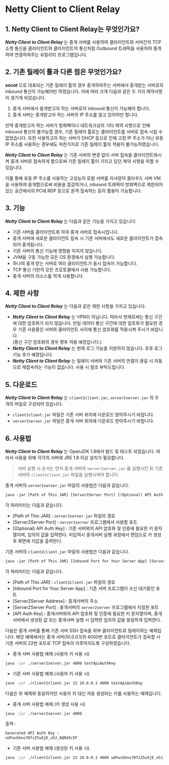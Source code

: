# Netty Client to Client Relay

## 1. Netty Client to Client Relay는 무엇인가요?

***Netty Client to Client Relay*** 는 중개 서버를 사용하여 클라이언트와 서버간의 TCP 소켓 통신을 클라이언트와 클라이언트의 통신처럼 Outbound 트래픽을 사용하여 중개하여 연결하여주는 유틸리티 프로그램입니다.

## 2. 기존 릴레이 툴과 다른 점은 무엇인가요?

***socat*** 으로 대표되는 기존 릴레이 툴의 경우 중개하여주는 서버에서 중개받는 서버로의 inbound 통신이 가능해야만 하였습니다. 이에 따라 크게 다음과 같은 두 가지 제약사항이 생기게 되었습니다.

1. 중개 서버에서 중개받고자 하는 서버로의 inbound 통신이 가능해야 합니다.
2. 중개 서버는 중개받고자 하는 서버의 IP 주소를 알고 있어야만 합니다.

만약 중개받고자 하는 서버가 방화벽이나 네트워크상의 기타 제약 사항으로 인해 inbound 통신이 불가능할 경우, 기존 릴레이 툴로는 클라이언트를 서버로 접속 시킬 수 없었습니다. 또한 사용하고자 하는 서버가 DHCP 등으로 인해 고정 IP 주소가 아닌 유동 IP 주소를 사용하는 경우에도 마찬가지로 기존 릴레이 툴의 적용이 불가능하였습니다.

***Netty Client to Client Relay*** 는 기존 서버의 변경 없이 서버 접속을 클라이언트화시켜 중개 서버로 접속하게 함으로써 기존 릴레이 툴이 가지고 있던 제약 사항을 피할 수 있습니다.  

이를 통해 유동 IP 주소를 사용하는 고성능의 로컬 서버를 저사양의 클라우드 서버 VM을 사용하여 중개함으로써 비용을 절감하거나, inbound 트래픽이 방화벽으로 제한되어있는 공간에서의 PC에 RDP 등으로 원격 접속하는 등의 활용이 가능합니다.

## 3. 기능

***Netty Client to Client Relay*** 는 다음과 같은 기능을 가지고 있습니다:

* 기존 서버를 클라이언트화 하여 중개 서버로 접속시킵니다.
* 중개 서버에 새로운 클라이언트 접속 시 기존 서버에서도 새로운 클라이언트가 접속되어 중개됩니다.
* 기존 서버의 통신 기능에 영향을 미치지 않습니다.
* JVM을 구동 가능한 모든 OS 환경에서 실행 가능합니다.
* 하나의 중개 받는 서버로 여러 클라이언트가 동시 접속이 가능합니다.
* TCP 통신 기반의 모든 프로토콜에서 사용 가능합니다.
* 중개 서버의 리소스를 적게 사용합니다.

## 4. 제한 사항

***Netty Client to Client Relay*** 는 다음과 같은 제한 사항을 가지고 있습니다:

* ***Netty Client to Client Relay*** 는 VPN이 아닙니다. 따라서 현재로써는 통신 구간에 대한 암호화가 되지 않습니다. 만일 데이터 통신 구간에 대한 암호화가 필요한 경우 기존 사용중인 서버와 클라이언트 사이에 통신 암호화를 적용시켜 주시기 바랍니다.  
(통신 구간 암호화의 경우 향후 적용 예정입니다.)
* ***Netty Client to Client Relay*** 는 현재 로그 기능을 지원하지 않습니다. 추후 로그 기능 추가 예정입니다.
* ***Netty Client to Client Relay*** 는 릴레이 서버와 기존 서버의 연결이 끊길 시 자동으로 재접속하는 기능이 없습니다. 사용 시 참조 부탁드립니다.

## 5. 다운로드

***Netty Client to Client Relay*** 는 `client2client.jar`, `server2server.jar` 의 두 개의 파일로 구성되어 있습니다.

* `client2client.jar` 파일은 기존 서버 위치에 다운로드 받아주시기 바랍니다.
* `server2server.jar` 파일은 중개 서버 위치에 다운로드 받아주시기 바랍니다.

## 6. 사용법

***Netty Client to Client Relay*** 는 OpenJDK 1.8에서 빌드 및 테스트 되었습니다. 따라서 사용을 위해 각각의 서버에 JRE 1.8 이상 설치가 필요합니다.

> 서버 실행 시 순서는 먼저 중개 서버의 `server2server.jar` 를 실행시킨 뒤 기존 서버의 `client2client.jar` 파일을 실행시켜야 합니다.

중개 서버의 `server2server.jar` 파일의 사용법은 다음과 같습니다.

```txt
java -jar [Path of This JAR] [Server2Server Port] [(Optional) API Auth Key]
```

각 파라미터는 다음과 같습니다.

* [Path of This JAR] : `server2server.jar` 파일의 경로
* [Server2Server Port] : `server2server` 프로그램에서 사용할 포트
* [(Optional) API Auth Key] : 기존 서버와의 API 암호화 및 인증에 필요한 키 문자열이며, 임의의 값을 입력한다. 미입력시 중개서버 실행 과정에서 랜덤으로 키 생성 후 화면에 키값을 출력한다.

기존 서버의 `client2client.jar` 파일의 사용법은 다음과 같습니다.

```txt
java -jar [Path of This JAR] [Inbound Port for Your Server App] [Server2Server Address] [Server2Server Port] [API Auth Key]
```

각 파라미터는 다음과 같습니다.

* [Path of This JAR] : `client2client.jar` 파일의 경로
* [Inbound Port for Your Server App] : 기존 서버 프로그램이 수신 대기중인 포트
* [Server2Server Address] : 중개서버의 주소
* [Server2Server Port] : 중개서버의 `server2server` 프로그램에서 지정한 포트
* [API Auth Key] : 중개서버와의 API 암호화 및 인증에 필요한 키 문자열이며, 중개서버에서 생성된 값 또는 중개서버 실행 시 입력한 임의의 값을 동일하게 입력한다.

다음은 중개 서버를 통해 기존 서버 SSH 접속을 외부 클라이언트로 릴레이하는 예제입니다. 해당 예제에서는 중개 서버(10.0.0.1)의 4000번 포트로 클라이언트가 접속할 시 기존 서버의 22번 포트로 TCP 접속이 이루어지도록 구성하였습니다.

* 중개 서버 사용법 예제 (사용자 키 사용 시)

```sh
java -jar ./server2server.jar 4000 testApiAuthKey
```

* 기존 서버 사용법 예제 (사용자 키 사용 시)

```sh
java -jar ./client2client.jar 22 10.0.0.1 4000 testApiAuthKey
```

다음은 위 예제와 동일하지만 사용자 키 대신 자동 생성되는 키를 사용하는 예제입니다.

* 중개 서버 사용법 예제 (키 생성 사용 시)

```sh
java -jar ./server2server.jar 4000
```

출력 :

```sh
Generated API Auth Key :
uUFwcbknu78fzZ5uXjE_v5J_AQRd3c5F
```

* 기존 서버 사용법 예제 (생성된 키 사용 시)

```sh
java -jar ./client2client.jar 22 10.0.0.1 4000 uUFwcbknu78fzZ5uXjE_v5J_AQRd3c5F
```
